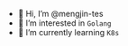 - 👋 Hi, I’m @mengjin-tes
- 👀 I’m interested in `Golang`
- 🌱 I’m currently learning `K8s`

<!---
mengjin-tes/mengjin-tes is a ✨ special ✨ repository because its `README.md` (this file) appears on your GitHub profile.
You can click the Preview link to take a look at your changes.
--->
